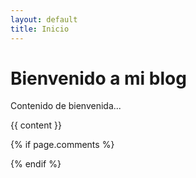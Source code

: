 ```yaml
---
layout: default
title: Inicio
---
```


# Bienvenido a mi blog

Contenido de bienvenida...
<!-- mo blog usa la erramienta https://giscus.app/es; la cual me permite que puedas contactarte con la comunidad a travez de los -->
<!--cometarios -->
{{ content }}

{% if page.comments %}
  <div id="giscus-comments"></div>
  <script src="https://giscus.app/client.js"
          data-repo="srg-info/srg-info.github.io"
          data-repo-id="TU_REPO_ID"
          data-category="Comentarios"
          data-category-id="TU_CATEGORY_ID"
          data-mapping="pathname"
          data-reactions-enabled="1"
          data-emit-metadata="0"
          data-input-position="bottom"
          data-theme="light"
          crossorigin="anonymous"
          async>
  </script>
{% endif %}
